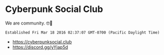 Cyberpunk Social Club
=====================

We are community. 🤓💖

`Established Fri Mar 18 2016 02:37:07 GMT-0700 (Pacific Daylight Time)`

- https://cyberpunksocial.club
- https://discord.gg/yYjap5d
